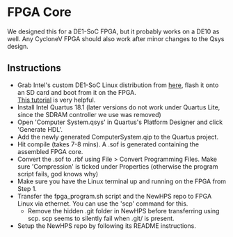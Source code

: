 # FPGA Core

We designed this for a DE1-SoC FPGA, but it probably works on a DE10 as well. Any CycloneV FPGA should also work after minor changes to the Qsys design.

## Instructions
- Grab Intel's custom DE1-SoC Linux distribution from [here](https://ftp.intel.com/Public/Pub/fpgaup/pub/Teaching_Materials/current/SD_Images/DE1-SoC.zip), flash it onto an SD card and boot from it on the FPGA.  
[This tutorial](https://ftp.intel.com/Public/Pub/fpgaup/pub/Intel_Material/17.0/Tutorials/Linux_On_DE_Series_Boards.pdf) is very helpful.
- Install Intel Quartus 18.1 (later versions do not work under Quartus Lite, since the SDRAM controller we use was removed)
- Open 'Computer System.qsys' in Quartus's Platform Designer and click 'Generate HDL'.
- Add the newly generated ComputerSystem.qip to the Quartus project.
- Hit compile (takes 7-8 mins). A .sof is generated containing the assembled FPGA core.
- Convert the .sof to .rbf using File > Convert Programming Files. Make sure 'Compression' is ticked under Properties (otherwise the program script fails, god knows why)
- Make sure you have the Linux terminal up and running on the FPGA from Step 1.
- Transfer the fpga_program.sh script and the NewHPS repo to FPGA Linux via ethernet. You can use the 'scp' command for this.
  - Remove the hidden .git folder in NewHPS before transferring using scp. scp seems to silently fail when .git/ is present.
- Setup the NewHPS repo by following its README instructions.
